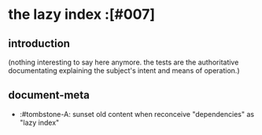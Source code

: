 # the lazy index :[#007]

## introduction

(nothing interesting to say here anymore. the tests are the authoritative
documentating explaining the subject's intent and means of operation.)




## document-meta

  - :#tombstone-A: sunset old content when reconceive "dependencies" as "lazy index"
